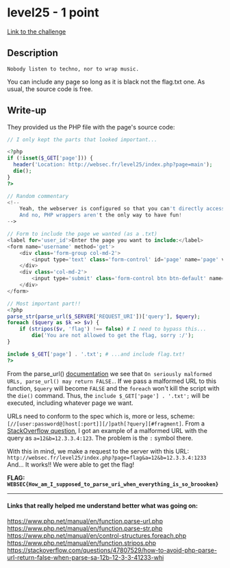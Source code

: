 # level25 - 1 point
[Link to the challenge](http://websec.fr/level25)

## Description
```
Nobody listen to techno, nor to wrap music.
```
You can include any page so long as it is black not the flag.txt one. As usual, the source code is free.

## Write-up
They provided us the PHP file with the page's source code:

``` PHP
// I only kept the parts that looked important...

<?php
if (!isset($_GET['page'])) {
  header('Location: http://websec.fr/level25/index.php?page=main');
  die();
}
?>

// Random commentary
<!--
    Yeah, the webserver is configured so that you can't directly access .txt files :)
    And no, PHP wrappers aren't the only way to have fun!
-->

// Form to include the page we wanted (as a .txt)
<label for='user_id'>Enter the page you want to include:</label>
<form name='username' method='get'>
    <div class='form-group col-md-2'>
        <input type='text' class='form-control' id='page' name='page' value='main' required>
    </div>
    <div class='col-md-2'>
        <input type='submit' class='form-control btn btn-default' name='send'>
    </div>
</form>

// Most important part!! 
<?php
parse_str(parse_url($_SERVER['REQUEST_URI'])['query'], $query);
foreach ($query as $k => $v) {
    if (stripos($v, 'flag') !== false) # I need to bypass this...
        die('You are not allowed to get the flag, sorry :/');
}

include $_GET['page'] . '.txt'; # ...and include flag.txt!
?>
```

From the parse_url() [documentation](https://www.php.net/manual/en/function.parse-url.php) we see that `On seriously malformed URLs, parse_url() may return FALSE.`. If we pass a malformed URL to this function, `$query` will become `FALSE` and the `foreach` won't kill the script with the `die()` command. Thus, the `include $_GET['page'] . '.txt';` will be executed, including whatever page we want.

URLs need to conform to the spec which is, more or less, scheme: `[//[user:password@]host[:port]][/]path[?query][#fragment]`. From a [StackOverflow question](https://stackoverflow.com/questions/47807529/how-to-avoid-php-parse-url-return-false-when-parse-sa-12b-12-3-3-41233-whi), I got an example of a malformed URL with the query as `a=12&b=12.3.3.4:123`. The problem is the `:` symbol there.

With this in mind, we make a request to the server with this URL: `http://websec.fr/level25/index.php?page=flag&a=12&b=12.3.3.4:1233`
And... It works!! We were able to get the flag!

**FLAG: `WEBSEC{How_am_I_supposed_to_parse_uri_when_everything_is_so_broooken}`**

---
#### Links that really helped me understand better what was going on:
https://www.php.net/manual/en/function.parse-url.php
https://www.php.net/manual/en/function.parse-str.php
https://www.php.net/manual/en/control-structures.foreach.php
https://www.php.net/manual/en/function.stripos.php
https://stackoverflow.com/questions/47807529/how-to-avoid-php-parse-url-return-false-when-parse-sa-12b-12-3-3-41233-whi